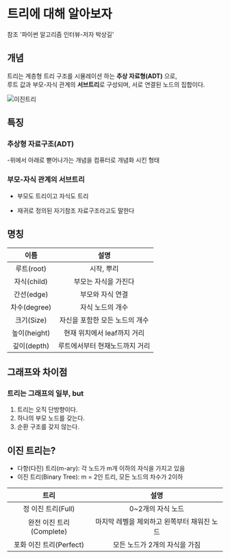 # 트리에 대해 알아보자
참조 '파이썬 알고리즘 인터뷰-저자 박상길'  

## 개념

트리는 계층형 트리 구조를 시뮬레이션 하는 **추상 자료형(ADT)** 으로,  
루트 값과 부모-자식 관계의 **서브트리**로 구성되며, 서로 연결된 노드의 집합이다.

![이진트리](https://dbscthumb-phinf.pstatic.net/3523_000_1/20141020113417790_HOLB9ZB8H.jpg/ka7_119_i5.jpg?type=w340_fst&wm=N)

## 특징
### 추상형 자료구조(ADT)

-위에서 아래로 뻗어나가는 개념을 컴퓨터로 개념화 시킨 형태
### 부모-자식 관계의 서브트리

- 부모도 트리이고 자식도 트리 

- 재귀로 정의된 자기참조 자료구조라고도 말한다

## 명칭
이름 | 설명
:--:|:--:
루트(root) |  시작, 뿌리
자식(child) | 부모는 자식을 가진다
간선(edge) | 부모와 자식 연결
차수(degree) | 자식 노드의 개수  
크기(Size) | 자신을 포함한 모든 노드의 개수
높이(height) | 현재 위치에서 leaf까지 거리
깊이(depth) | 루트에서부터 현재노드까지 거리

## 그래프와 차이점
### 트리는 그래프의 일부, but
1. 트리는 오직 단방향이다.  
2. 하나의 부모 노드를 갖는다.  
3. 순환 구조를 갖지 않는다.  



## 이진 트리는?
- 다항(다진) 트리(m-ary): 각 노드가 m개 이하의 자식을 가지고 있음
- 이진 트리(Binary Tree): m = 2인 트리, 모든 노드의 차수가 2이하

트리 | 설명
:--:|:--:
정 이진 트리(Full) | 0~2개의 자식 노드
완전 이진 트리(Complete) | 마지막 레벨을 제외하고 왼쪽부터 채워진 노드
포화 이진 트리(Perfect) | 모든 노드가 2개의 자식을 가짐
